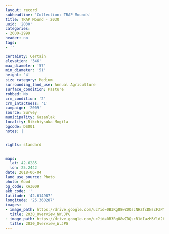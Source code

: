 ```yaml
---
layout: record
subheadline: 'Collection: TRAP Mounds'
title: TRAP Mound - 2030
uuid: '2030'
categories:
- 2000-2999
header: no
tags:
- ''

certainty: Certain
elevation: '346'
max_diameter: '57'
min_diameter: '51'
height: '4'
size_category: Medium
surrounding_land_use: Annual Agriculture
surface_condition: Pasture
robbed: No
crm_condition: '2'
crm_intactness: '1'
campaign: '2009'
source: Survey
municipality: Kazanlak
locality: Bikchiysuka Mogila
bgcode: DS001
notes: |


rights: standard


maps:
  lat: 42.6285
  lon: 25.2442
date: 2018-06-04
land_use_source: Photo
photo: Good
bg_code: KAZ009
akb_code: ''
latitude: '42.614987'
longitude: '25.360287'
images:
- image_path: https://drive.google.com/uc?id=0B3Rg88wZDQscNHZfcDNscFZPMVU
  title: 2030_Overview_NW.JPG
- image_path: https://drive.google.com/uc?id=0B3Rg88wZDQscR1dIazM3Yld2bE0
  title: 2030_Overview_W.JPG
---
```

